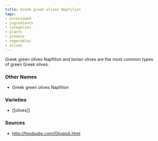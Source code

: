 ```yaml
---
title: Greek green olives Napfilion
tags:
- unreviewed
- ingredients
- categories
- plants
- produce
- vegetables
- olives
---
```

Greek green olives Napfilion and Ionian olives are the most common types of green Greek olives.

### Other Names

* Greek green olives Napfilion

### Varieties

* [[olives]]

### Sources
* http://foodsubs.com/Olivpick.html
